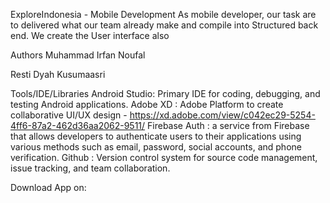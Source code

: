 ExploreIndonesia - Mobile Development
As mobile developer, our task are to delivered what our team already make and compile into Structured back end. We create the User interface also 

Authors
Muhammad Irfan Noufal

Resti Dyah Kusumaasri

Tools/IDE/Libraries
Android Studio: Primary IDE for coding, debugging, and testing Android applications.
Adobe XD : Adobe Platform to create collaborative UI/UX design - https://xd.adobe.com/view/c042ec29-5254-4ff6-87a2-462d36aa2062-9511/ 
Firebase Auth : a service from Firebase that allows developers to authenticate users to their applications using various methods such as email, password, social accounts, and phone verification.
Github : Version control system for source code management, issue tracking, and team collaboration.

Download App on:
